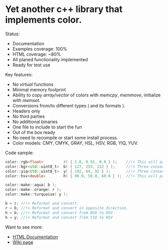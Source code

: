 # Yet another c++ library that implements color.
Status:
- Documentation
 - Examples coverage: 100%
 - HTML coverage: ~80%
- All planed functionality implemented
- Ready for test use

Key features:
- No _virtual_ functions
- Minimal memory footprint
- Ability to copy _array_/_vector_ of colors with _memcpy_, _memmove_, initialize with _memset_.
- Conversions from/to different types ( and its formats ).
- Headers only
- No third parties
- No additional binaries
- One file to include to start the fun
- Out of the box ready
 - No need to recompile or start some install process.
- Color models: CMY, CMYK, GRAY, HSL, HSV, RGB, YIQ, YUV.

Code sample:
```c++
color::rgb<float>         r( { 1.0, 0.55, 0.0 } );    //!< This will pack ONLY three consecutive floats in memory
color::bgr<std::uint8_t>  b( { 127, 255, 212 } );     //!< Three consecutive std::uint8_t. Ordered in memory: blue, green and red.
color::yiq<std::uint8_t>  y( { 192, 64, 92 } );       //!< Three consecutive std::uint8_t. Ordered in memory: luma, inphase and quadrature.
color::hsv<double>        h( { 90.0, 50.0, 60.0 } );  //!< This will pack ONLY three consecutive doubles in memory

color::make::aqua( b );
color::make::orange( r );
color::make::turquoise( y );

b = r; //!< Reformat and convert.
r = b; //!< Reformat and convert in opposite direction.
h = b; //!< Reformat and convert from BGR to HSV
h = y; //!< Reformat and convert from YIQ to HSV
```
Want to see more:
  - [HTML Documentation ](doc/index.html)
  - [Wiki page](https://github.com/dmilos/color/wiki)

